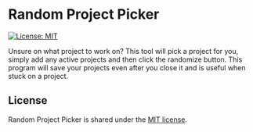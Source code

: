 
# Random Project Picker

[![License: MIT](https://img.shields.io/badge/License-MIT-yellow.svg)](https://opensource.org/licenses/MIT)

Unsure on what project to work on? This tool will pick a project for you, simply add any active projects and then click the randomize button. This program will save your projects even after you close it and is useful when stuck on a project.

## License
Random Project Picker is shared under the [MIT license](https://github.com/ThomasLandstra/Random-Project-Picker/blob/main/licence).
